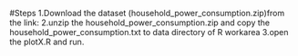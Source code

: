 #Steps
1.Download the dataset (household_power_consumption.zip)from the link:
2.unzip the household_power_consumption.zip and copy the household_power_consumption.txt  to data directory of R workarea
3.open the plotX.R and run.
